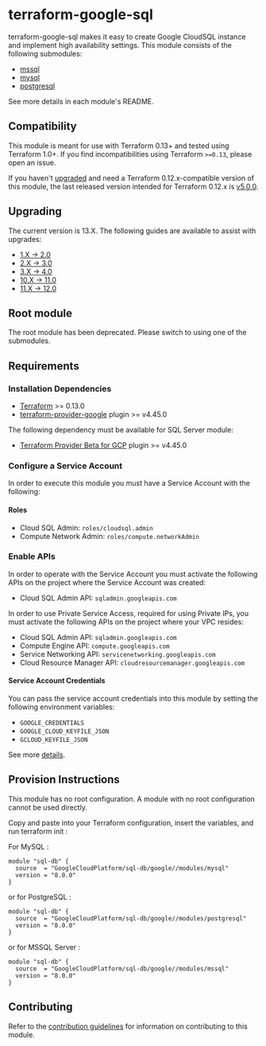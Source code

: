 # terraform-google-sql

terraform-google-sql makes it easy to create Google CloudSQL instance and implement high availability settings.
This module consists of the following submodules:

- [mssql](https://github.com/terraform-google-modules/terraform-google-sql-db/tree/master/modules/mssql)
- [mysql](https://github.com/terraform-google-modules/terraform-google-sql-db/tree/master/modules/mysql)
- [postgresql](https://github.com/terraform-google-modules/terraform-google-sql-db/tree/master/modules/postgresql)

See more details in each module's README.

## Compatibility
This module is meant for use with Terraform 0.13+ and tested using Terraform 1.0+.
If you find incompatibilities using Terraform `>=0.13`, please open an issue.

If you haven't [upgraded](https://www.terraform.io/upgrade-guides/0-13.html) and need a Terraform
0.12.x-compatible version of this module, the last released version
intended for Terraform 0.12.x is [v5.0.0](https://registry.terraform.io/modules/GoogleCloudPlatform/sql-db/google/5.0.0).

## Upgrading

The current version is 13.X. The following guides are available to assist with upgrades:

- [1.X -> 2.0](./docs/upgrading_to_sql_db_2.0.0.md)
- [2.X -> 3.0](./docs/upgrading_to_sql_db_3.0.0.md)
- [3.X -> 4.0](./docs/upgrading_to_sql_db_4.0.0.md)
- [10.X -> 11.0](./docs/upgrading_to_sql_db_11.0.0.md)
- [11.X -> 12.0](./docs/upgrading_to_sql_db_12.0.0.md)

## Root module

The root module has been deprecated. Please switch to using one of the submodules.

## Requirements

### Installation Dependencies

- [Terraform](https://www.terraform.io/downloads.html) >= 0.13.0
- [terraform-provider-google](https://github.com/terraform-providers/terraform-provider-google) plugin >= v4.45.0 

The following dependency must be available for SQL Server module:

- [Terraform Provider Beta for GCP](https://github.com/terraform-providers/terraform-provider-google-beta) plugin >= v4.45.0

### Configure a Service Account

In order to execute this module you must have a Service Account with the following:

#### Roles

- Cloud SQL Admin: `roles/cloudsql.admin`
- Compute Network Admin: `roles/compute.networkAdmin`

### Enable APIs

In order to operate with the Service Account you must activate the following APIs on the project where the Service Account was created:

- Cloud SQL Admin API: `sqladmin.googleapis.com`

In order to use Private Service Access, required for using Private IPs, you must activate
the following APIs on the project where your VPC resides:

- Cloud SQL Admin API: `sqladmin.googleapis.com`
- Compute Engine API: `compute.googleapis.com`
- Service Networking API: `servicenetworking.googleapis.com`
- Cloud Resource Manager API: `cloudresourcemanager.googleapis.com`

#### Service Account Credentials

You can pass the service account credentials into this module by setting the following environment variables:

* `GOOGLE_CREDENTIALS`
* `GOOGLE_CLOUD_KEYFILE_JSON`
* `GCLOUD_KEYFILE_JSON`

See more [details](https://www.terraform.io/docs/providers/google/provider_reference.html#configuration-reference).

## Provision Instructions

This module has no root configuration. A module with no root configuration cannot be used directly.

Copy and paste into your Terraform configuration, insert the variables, and run terraform init :

For MySQL :
```
module "sql-db" {
  source  = "GoogleCloudPlatform/sql-db/google//modules/mysql"
  version = "8.0.0"
}
```

or for PostgreSQL :

```
module "sql-db" {
  source  = "GoogleCloudPlatform/sql-db/google//modules/postgresql"
  version = "8.0.0"
}
```

or for MSSQL Server :

```
module "sql-db" {
  source  = "GoogleCloudPlatform/sql-db/google//modules/mssql"
  version = "8.0.0"
}
```


## Contributing

Refer to the [contribution guidelines](./CONTRIBUTING.md) for
information on contributing to this module.
